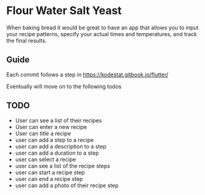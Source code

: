 # Flour Water Salt Yeast

When baking bread it would be great to have an app that allows you to input your recipe patterns, specify your actual times and temperatures, and track the final results.

## Guide

Each commit follows a step in https://kodestat.gitbook.io/flutter/

Eventually will move on to the following todos

## TODO

- User can see a list of their recipes
- User can enter a new recipe
- User can title a recipe
- user can add a step to a recipe
- user can add a description to a step
- user can add a duration to a step
- user can select a recipe
- user can see a list of the recipe steps
- user can start a recipe step
- user can end a recipe step
- user can add a photo of their recipe step